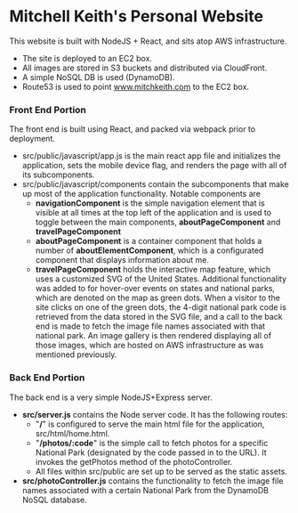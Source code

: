 # Mitchell Keith's Personal Website

This website is built with NodeJS + React, and sits atop AWS infrastructure.
 - The site is deployed to an EC2 box.
 - All images are stored in S3 buckets and distributed via CloudFront.
 - A simple NoSQL DB is used (DynamoDB).
 - Route53 is used to point www.mitchkeith.com to the EC2 box.

### Front End Portion

The front end is built using React, and packed via webpack prior to deployment.

  - src/public/javascript/app.js is the main react app file and initializes the application, sets the mobile device flag, and renders the page with all of its subcomponents.
  - src/public/javascript/components contain the subcomponents that make up most of the application functionality. Notable components are
    - **navigationComponent** is the simple navigation element that is visible at all times at the top left of the application and is used to toggle between the main components, **aboutPageComponent** and **travelPageComponent**
    - **aboutPageComponent** is a container component that holds a number of **aboutElementComponent**, which is a configurated component that displays information about me.
    - **travelPageComponent** holds the interactive map feature, which uses a customized SVG of the United States. Additional functionality was added to for hover-over events on states and national parks, which are denoted on the map as green dots. When a visitor to the site clicks on one of the green dots, the 4-digit national park code is retrieved from the data stored in the SVG file, and a call to the back end is made to fetch the image file names associated with that national park. An image gallery is then rendered displaying all of those images, which are hosted on AWS infrastructure as was mentioned previously.

### Back End Portion
    
The back end is a very simple NodeJS+Express server.

- **src/server.js** contains the Node server code. It has the following routes:
    - "**/**" is configured to serve the main html file for the application, src/html/home.html.
    - "**/photos/:code**" is the simple call to fetch photos for a specific National Park (designated by the code passed in to the URL). It invokes the getPhotos method of the photoController.
    - All files within src/public are set up to be served as the static assets.
- **src/photoController.js** contains the functionality to fetch the image file names associated with a certain National Park from the DynamoDB NoSQL database.
